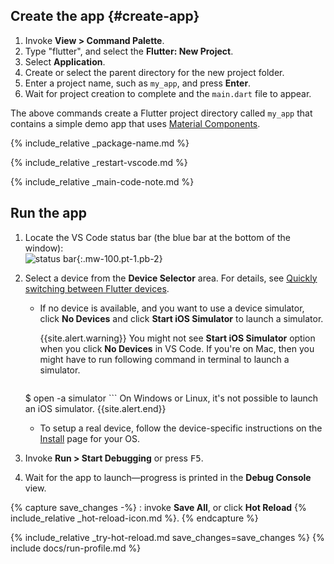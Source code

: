 <div class="tab-pane active" id="vscode" role="tabpanel" aria-labelledby="vscode-tab" markdown="1">

## Create the app {#create-app}

  1. Invoke **View > Command Palette**.
  1. Type "flutter", and select the **Flutter: New Project**.
  1. Select **Application**.
  1. Create or select the parent directory for the new project folder.
  1. Enter a project name, such as `my_app`, and press **Enter**.
  1. Wait for project creation to complete and the `main.dart`
     file to appear.

The above commands create a Flutter project directory called `my_app` that
contains a simple demo app that uses [Material Components][].

{% include_relative _package-name.md  %}

{% include_relative _restart-vscode.md %}

{% include_relative _main-code-note.md  %}

## Run the app

1. Locate the VS Code status bar
   (the blue bar at the bottom of the window):<br>
   ![status bar][]{:.mw-100.pt-1.pb-2}
1. Select a device from the **Device Selector** area.
   For details, see [Quickly switching between Flutter devices][].
   - If no device is available, and you want to use a device simulator,
     click **No Devices** and click
     **Start iOS Simulator** to launch a simulator.

     {{site.alert.warning}}
       You might not see **Start iOS Simulator** option
       when you click **No Devices** in VS Code.
       If you're on Mac, then you might have to run following command
       in terminal to launch a simulator.

       ```terminal
   $ open -a simulator
       ```
       On Windows or Linux, it's not possible to launch an iOS simulator.
     {{site.alert.end}}

   - To setup a real device, follow the device-specific instructions
     on the [Install][] page for your OS.
1. Invoke **Run > Start Debugging** or press <kbd>F5</kbd>.
1. Wait for the app to launch&mdash;progress is printed
   in the **Debug Console** view.

{% capture save_changes -%}
  : invoke **Save All**, or click **Hot Reload**
  {% include_relative _hot-reload-icon.md %}.
{% endcapture %}

{% include_relative _try-hot-reload.md save_changes=save_changes %}
{% include docs/run-profile.md %}

[Install]: {{site.url}}/get-started/install
[Material Components]: {{site.material}}/guidelines
[Quickly switching between Flutter devices]: https://dartcode.org/docs/quickly-switching-between-flutter-devices
[status bar]: {{site.url}}/assets/images/docs/tools/vs-code/device_status_bar.png
[trusted your computer]: {{site.url}}/get-started/install/macos#trust

</div>
